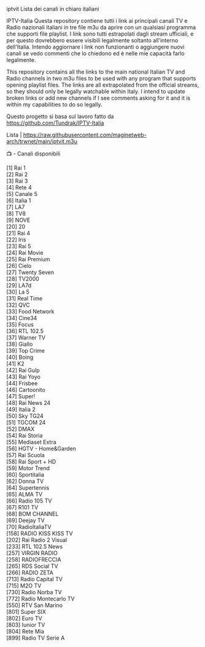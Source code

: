 iptvit Lista dei canali in chiaro italiani

IPTV-Italia
Questa repository contiene tutti i link ai principali canali TV e Radio nazionali italiani in tre file m3u da aprire con un qualsiasi programma che supporti file playlist. I link sono tutti estrapolati dagli stream ufficiali, e per questo dovrebbero essere visibili legalmente soltanto all'interno dell'Italia. Intendo aggiornare i link non funzionanti o aggiungere nuovi canali se vedo commenti che lo chiedono ed è nelle mie capacità farlo legalmente.

This repository contains all the links to the main national Italian TV and Radio channels in two m3u files to be used with any program that supports opening playlist files. The links are all extrapolated from the official streams, so they should only be legally watchable within Italy. I intend to update broken links or add new channels if I see comments asking for it and it is within my capabilities to do so legally.

Questo progetto si basa sul lavoro fatto da https://github.com/Tundrak/IPTV-Italia

Lista | https://raw.githubusercontent.com/maginetweb-arch/trwnet/main/iptvit.m3u


📺 - Canali disponibili

[1] Rai 1   
[2] Rai 2  
[3] Rai 3  
[4] Rete 4  
[5] Canale 5  
[6] Italia 1  
[7] LA7  
[8] TV8  
[9] NOVE  
[20] 20  
[21] Rai 4  
[22] Iris  
[23] Rai 5  
[24] Rai Movie  
[25] Rai Premium  
[26] Cielo  
[27] Twenty Seven  
[28] TV2000  
[29] LA7d  
[30] La 5  
[31] Real Time  
[32] QVC  
[33] Food Network  
[34] Cine34  
[35] Focus  
[36] RTL 102.5  
[37] Warner TV  
[38] Giallo  
[39] Top Crime  
[40] Boing  
[41] K2  
[42] Rai Gulp  
[43] Rai Yoyo  
[44] Frisbee  
[46] Cartoonito  
[47] Super!  
[48] Rai News 24  
[49] Italia 2  
[50] Sky TG24  
[51] TGCOM 24  
[52] DMAX  
[54] Rai Storia  
[55] Mediaset Extra  
[56] HGTV - Home&Garden  
[57] Rai Scuola  
[58] Rai Sport + HD  
[59] Motor Trend  
[60] Sportitalia  
[62] Donna TV  
[64] Supertennis  
[65] ALMA TV  
[66] Radio 105 TV  
[67] R101 TV  
[68] BOM CHANNEL  
[69] Deejay TV  
[70] RadioItaliaTV  
[158] RADIO KISS KISS TV  
[202] Rai Radio 2 Visual  
[233] RTL 102.5 News  
[257] VIRGIN RADIO  
[258] RADIOFRECCIA  
[265] RDS Social TV  
[266] RADIO ZETA  
[713] Radio Capital TV  
[715] M2O TV  
[730] Radio Norba TV  
[772] Radio Montecarlo TV  
[550] RTV San Marino  
[801] Super SIX  
[802] Euro TV  
[803] Iunior TV  
[804] Rete Mia  
[899] Radio TV Serie A   
